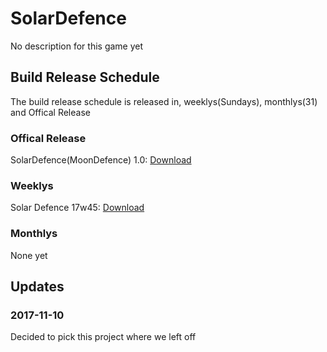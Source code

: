 # SolarDefence
No description for this game yet

## Build Release Schedule
The build release schedule is released in, weeklys(Sundays), monthlys(31) and Offical Release

### Offical Release
SolarDefence(MoonDefence) 1.0: [Download](https://raw.githubusercontent.com/ParadoxHere/SolarDefence/v1/Builds/Offical/Moon%20Defence%201.0.exe)

### Weeklys
Solar Defence 17w45: [Download](https://raw.githubusercontent.com/ParadoxHere/SolarDefence/v1/Builds/Weekly/SolarDefence%2017w45.exe)

### Monthlys
None yet

## Updates
### 2017-11-10
Decided to pick this project where we left off
